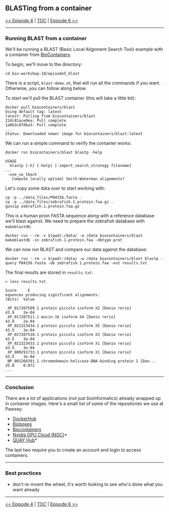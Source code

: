 ## BLASTing from a container

 [\<\< Episode 4](https://github.com/PawseySC/bio-workshop-18/blob/master/4.hpc.md)
 | [TOC](https://github.com/PawseySC/bio-workshop-18/blob/master/README.md) |
 [Episode 6 \>\>](https://github.com/PawseySC/bio-workshop-18/blob/master/6.cellranger.md)
______


### Running BLAST from a container ###
We'll be running a BLAST (Basic Local Alignment Search Tool) example with a container from [BioContainers](https://biocontainers.pro).

To begin, we'll move to the directory:

```
cd bio-workshop-18/episode5_blast
```

There is a script, `blast-demo.sh`, that will run all the commands if you want.  Otherwise, you
can follow along below.

To start we'll pull the BLAST container (this will take a little bit):

```
docker pull biocontainers/blast
Using default tag: latest
latest: Pulling from biocontainers/blast
22dc81ace0ea: Pull complete
1a8b3c87dba3: Pull complete
...
Status: Downloaded newer image for biocontainers/blast:latest
```

We can run a simple command to verify the container works:

```
docker run biocontainers/blast blastp -help

USAGE
  blastp [-h] [-help] [-import_search_strategy filename]
...
 -use_sw_tback
   Compute locally optimal Smith-Waterman alignments?
```

Let's copy some data over to start working with:

```
cp -p ../data_files/P04156.fasta .
cp -p ../data_files/zebrafish.1.protein.faa.gz .
gunzip zebrafish.1.protein.faa.gz
```

This is a human prion FASTA sequence along with a reference database we'll blast against.  We need to prepare the zebrafish database with `makeblastdb`:

```
docker run --rm -v $(pwd):/data/ -w /data biocontainers/blast makeblastdb -in zebrafish.1.protein.faa -dbtype prot
```

We can now run BLAST and compare our data against the database:

```
docker run --rm -v $(pwd):/data/ -w /data biocontainers/blast blastp -query P04156.fasta -db zebrafish.1.protein.faa -out results.txt
```

The final results are stored in `results.txt`:

```
> less results.txt
                                                                     Score     E
equences producing significant alignments:                          (Bits)  Value

 XP_017207509.1 protein piccolo isoform X2 [Danio rerio]             43.9    2e-04
 XP_017207511.1 mucin-16 isoform X4 [Danio rerio]                    43.9    2e-04
 XP_021323434.1 protein piccolo isoform X5 [Danio rerio]             43.5    3e-04
 XP_017207510.1 protein piccolo isoform X3 [Danio rerio]             43.5    3e-04
 XP_021323433.1 protein piccolo isoform X1 [Danio rerio]             43.5    3e-04
 XP_009291733.1 protein piccolo isoform X1 [Danio rerio]             43.5    3e-04
 NP_001268391.1 chromodomain-helicase-DNA-binding protein 2 [Dan...  35.8    0.072
...
```


---
### Conclusion ###
There are a lot of applications (not just bioinformatics) already wrapped up in container images.  Here's a small list of some of the repositories we use at Pawsey:

* [DockerHub](hub.docker.com)
* [Bioboxes](bioboxes.org)
* [Biocontainers](biocontainers.pro)
* [Nvidia GPU Cloud (NGC)](ngc.nvidia.com)*
* [QUAY Hub](quay.io)*

The last two require you to create an account and login to access containers.


---
### Best practices ###

- don't re-invent the wheel, it's worth looking to see who's done what you want already


______
 [\<\< Episode 4](https://github.com/PawseySC/bio-workshop-18/blob/master/4.hpc.md)
 | [TOC](https://github.com/PawseySC/bio-workshop-18/blob/master/README.md) |
 [Episode 6 \>\>](https://github.com/PawseySC/bio-workshop-18/blob/master/6.cellranger.md)
